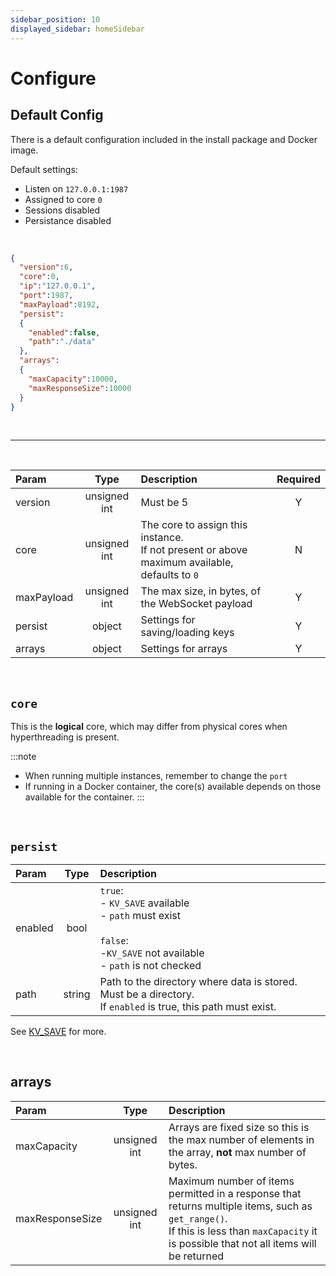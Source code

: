 ```yaml
---
sidebar_position: 10
displayed_sidebar: homeSidebar
---
```


# Configure


## Default Config

There is a default configuration included in the install package and Docker image. 

Default settings:

- Listen on `127.0.0.1:1987`
- Assigned to core `0`
- Sessions disabled
- Persistance disabled


<br/>

```json title="default.jsonc"
{
  "version":6,
  "core":0,
  "ip":"127.0.0.1",
  "port":1987,
  "maxPayload":8192,
  "persist":
  {
    "enabled":false,
    "path":"./data"
  },
  "arrays":
  {
    "maxCapacity":10000,
    "maxResponseSize":10000
  }
}
```

<br/>

---

<br/>

|Param|Type|Description|Required|
|:---|:---:|:---|:---:|
|version|unsigned int|Must be 5|Y|
|core|unsigned int|The core to assign this instance.<br/> If not present or above maximum available, defaults to `0`|N|
|maxPayload|unsigned int|The max size, in bytes, of the WebSocket payload|Y|
|persist|object|Settings for saving/loading keys|Y|
|arrays|object|Settings for arrays|Y|


<br/>

## `core`
This is the **logical** core, which may differ from physical cores when hyperthreading is present.<br/>

:::note
- When running multiple instances, remember to change the `port`
- If running in a Docker container, the core(s) available depends on those available for the container.
:::

<br/>

## `persist`

|Param|Type|Description|
|:---|:---:|:---|
|enabled|bool|`true`:<br/>- `KV_SAVE` available<br/>- `path` must exist<br/><br/>`false`:<br/>-`KV_SAVE` not available<br/>- `path` is not checked|
|path|string|Path to the directory where data is stored. Must be a directory.<br/>If `enabled` is true, this path must exist.|

See [KV_SAVE](../api/kv/kv-save) for more.

<br/>

## arrays

|Param|Type|Description|
|:---|:---:|:---|
|maxCapacity|unsigned int|Arrays are fixed size so this is the max number of elements in the array, __not__ max number of bytes.|
|maxResponseSize|unsigned int|Maximum number of items permitted in a response that returns multiple items, such as `get_range()`.<br/>If this is less than `maxCapacity` it is possible that not all items will be returned|


